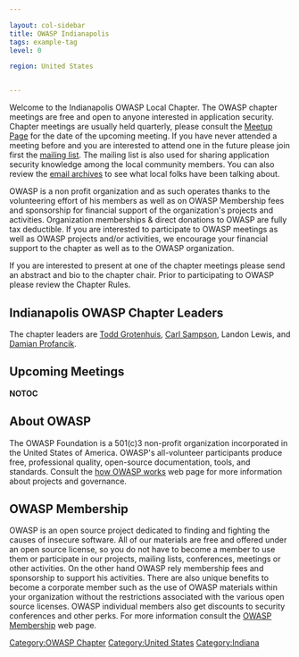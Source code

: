 ```yaml
---

layout: col-sidebar
title: OWASP Indianapolis
tags: example-tag
level: 0

region: United States


---
```

Welcome to the Indianapolis OWASP Local Chapter. The OWASP chapter
meetings are free and open to anyone interested in application security.
Chapter meetings are usually held quarterly, please consult the [Meetup
Page](http://www.meetup.com/indyowasp/) for the date of the upcoming
meeting. If you have never attended a meeting before and you are
interested to attend one in the future please join first the [mailing
list](https://lists.owasp.org/mailman/listinfo/owasp-indianapolis). The
mailing list is also used for sharing application security knowledge
among the local community members. You can also review the [email
archives](https://lists.owasp.org/pipermail/owasp-indianapolis/) to see
what local folks have been talking about.

OWASP is a non profit organization and as such operates thanks to the
volunteering effort of his members as well as on OWASP Membership fees
and sponsorship for financial support of the organization's projects and
activities. Organization memberships & direct donations to OWASP are
fully tax deductible. If you are interested to participate to OWASP
meetings as well as OWASP projects and/or activities, we encourage your
financial support to the chapter as well as to the OWASP organization.

If you are interested to present at one of the chapter meetings please
send an abstract and bio to the chapter chair. Prior to participating to
OWASP please review the Chapter Rules.

## Indianapolis OWASP Chapter Leaders

The chapter leaders are [Todd
Grotenhuis](mailto:todd.grotenhuis@owasp.org), [Carl
Sampson](mailto:carl.sampson@owasp.org), Landon Lewis, and [Damian
Profancik](mailto:damian.profancik@owasp.org).

## Upcoming Meetings

<meetup group="indyowasp" />

__NOTOC__

## About OWASP

The OWASP Foundation is a 501(c)3 non-profit organization incorporated
in the United States of America. OWASP's all-volunteer participants
produce free, professional quality, open-source documentation, tools,
and standards. Consult the [how OWASP
works](http://www.owasp.org/index.php/How_OWASP_Works) web page for more
information about projects and governance.

## OWASP Membership

OWASP is an open source project dedicated to finding and fighting the
causes of insecure software. All of our materials are free and offered
under an open source license, so you do not have to become a member to
use them or participate in our projects, mailing lists, conferences,
meetings or other activities. On the other hand OWASP rely membership
fees and sponsorship to support his activities. There are also unique
benefits to become a corporate member such as the use of OWASP materials
within your organization without the restrictions associated with the
various open source licenses. OWASP individual members also get
discounts to security conferences and other perks. For more information
consult the [OWASP
Membership](http://www.owasp.org/index.php/Membership) web page.

[Category:OWASP Chapter](Category:OWASP_Chapter "wikilink")
[Category:United States](Category:United_States "wikilink")
[Category:Indiana](Category:Indiana "wikilink")
